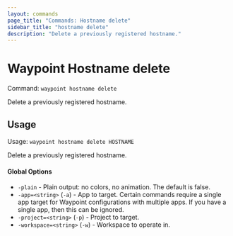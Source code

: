 ```yaml
---
layout: commands
page_title: "Commands: Hostname delete"
sidebar_title: "hostname delete"
description: "Delete a previously registered hostname."
---
```


# Waypoint Hostname delete

Command: `waypoint hostname delete`

Delete a previously registered hostname.


## Usage

Usage: `waypoint hostname delete HOSTNAME`


  Delete a previously registered hostname.

#### Global Options

- `-plain` - Plain output: no colors, no animation. The default is false.
- `-app=<string>` (`-a`) - App to target. Certain commands require a single app target for Waypoint configurations with multiple apps. If you have a single app, then this can be ignored.
- `-project=<string>` (`-p`) - Project to target.
- `-workspace=<string>` (`-w`) - Workspace to operate in.

